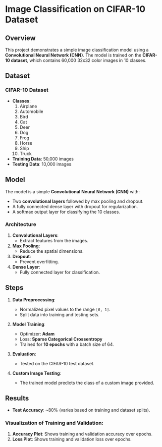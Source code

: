 # Image Classification on CIFAR-10 Dataset

## **Overview**
This project demonstrates a simple image classification model using a **Convolutional Neural Network (CNN)**. The model is trained on the **CIFAR-10 dataset**, which contains 60,000 32x32 color images in 10 classes.

## **Dataset**
### CIFAR-10 Dataset
- **Classes**:
  1. Airplane
  2. Automobile
  3. Bird
  4. Cat
  5. Deer
  6. Dog
  7. Frog
  8. Horse
  9. Ship
  10. Truck
- **Training Data**: 50,000 images
- **Testing Data**: 10,000 images

## **Model**
The model is a simple **Convolutional Neural Network (CNN)** with:
- Two **convolutional layers** followed by max pooling and dropout.
- A fully connected dense layer with dropout for regularization.
- A softmax output layer for classifying the 10 classes.

### **Architecture**
1. **Convolutional Layers**:
   - Extract features from the images.
2. **Max Pooling**:
   - Reduce the spatial dimensions.
3. **Dropout**:
   - Prevent overfitting.
4. **Dense Layer**:
   - Fully connected layer for classification.

## **Steps**
1. **Data Preprocessing**:
   - Normalized pixel values to the range `[0, 1]`.
   - Split data into training and testing sets.

2. **Model Training**:
   - Optimizer: **Adam**
   - Loss: **Sparse Categorical Crossentropy**
   - Trained for **10 epochs** with a batch size of 64.

3. **Evaluation**:
   - Tested on the CIFAR-10 test dataset.

4. **Custom Image Testing**:
   - The trained model predicts the class of a custom image provided.

## **Results**
- **Test Accuracy**: ~80% (varies based on training and dataset splits).

### Visualization of Training and Validation:
1. **Accuracy Plot**:
   Shows training and validation accuracy over epochs.
2. **Loss Plot**:
   Shows training and validation loss over epochs.

